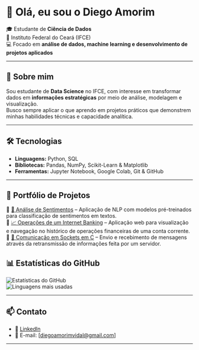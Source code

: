 # 👋 Olá, eu sou o Diego Amorim

🎓 Estudante de **Ciência de Dados**  
🏫 Instituto Federal do Ceará (IFCE)  
💻 Focado em **análise de dados, machine learning e desenvolvimento de projetos aplicados**

---

## 🚀 Sobre mim

Sou estudante de **Data Science** no IFCE, com interesse em transformar dados em **informações estratégicas** por meio de análise, modelagem e visualização.  
Busco sempre aplicar o que aprendo em projetos práticos que demonstrem minhas habilidades técnicas e capacidade analítica.  

---

## 🛠️ Tecnologias

- **Linguagens:** Python, SQL  
- **Bibliotecas:** Pandas, NumPy, Scikit-Learn & Matplotlib
- **Ferramentas:** Jupyter Notebook, Google Colab, Git & GitHub  

---

## 📂 Portfólio de Projetos

🔹 [🤖 Análise de Sentimentos](https://github.com/diegonhd/Analise_Sentimentos_Ecommerce) – Aplicação de NLP com modelos pré-treinados para classificação de sentimentos em textos.  
🔹 [📈 Operações de um Internet Banking](https://github.com/diegonhd/MyBank_OpsHistory) – Aplicação web para visualização e navegação no histórico de operações financeiras de uma conta corrente.
🔹 [🧮 Comunicação em Sockets em C](https://github.com/diegonhd/C_Chat) – Envio e recebimento de mensagens através da retransmissão de informações feita por um servidor.


## 📊 Estatísticas do GitHub

![Estatísticas do GitHub](https://github-readme-stats.vercel.app/api?username=diegonhd&show_icons=true&theme=radical)  
![Linguagens mais usadas](https://github-readme-stats.vercel.app/api/top-langs/?username=diegonhd&layout=compact&theme=radical)

---

## 📫 Contato

- 💼 [LinkedIn](https://www.linkedin.com/in/diego-amvi/)  
- 📧 E-mail: [diegoamorimvidal@gmail.com]  

---
